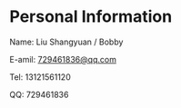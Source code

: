 # Personal Information 
   Name:     Liu Shangyuan / Bobby
   
   E-amil:   729461836@qq.com
   
   Tel:      13121561120
   
   QQ:       729461836
